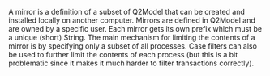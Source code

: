 A mirror is a definition of a subset of Q2Model that can be created and installed locally on another computer. Mirrors are defined in Q2Model and are owned by a specific user. Each mirror gets its own prefix which must be a unique (short) String. The main mechanism for limiting the contents of a mirror is by specifying only a subset of all processes. Case filters can also be used to further limit the contents of each process (but this is a bit problematic since it makes it much harder to filter transactions correctly).